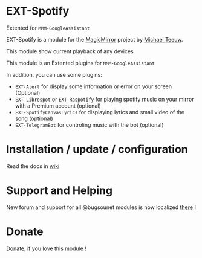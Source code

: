 # EXT-Spotify

Extented for `MMM-GoogleAssistant`

EXT-Spotify is a module for the [MagicMirror](https://github.com/MichMich/MagicMirror) project by [Michael Teeuw](https://github.com/MichMich).

This module show current playback of any devices

This module is an Extented plugins for `MMM-GoogleAssistant`

In addition, you can use some plugins:
 * `EXT-Alert` for display some information or error on your screen (Optional)
 * `EXT-Librespot` or `EXT-Raspotify` for playing spotify music on your mirror with a Premium account (optional)
 * `EXT-SpotifyCanvasLyrics` for displaying lyrics and small video of the song (optional)
 * `EXT-TelegramBot` for controling music with the bot (optional)


# Installation / update / configuration

Read the docs in [wiki](https://wiki.bugsounet.fr/EXT-Spotify)

# Support and Helping
New forum and support for all @bugsounet modules is now localized [there](https://forum.bugsounet.fr) !

# Donate
 [Donate](https://www.paypal.com/cgi-bin/webscr?cmd=_s-xclick&hosted_button_id=TTHRH94Y4KL36&source=url), if you love this module !

